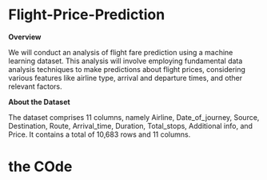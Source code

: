 # Flight-Price-Prediction

**Overview**

We will conduct an analysis of flight fare prediction using a machine learning dataset. This analysis will involve employing fundamental data analysis techniques to make predictions about flight prices, considering various features like airline type, arrival and departure times, and other relevant factors.

**About the Dataset**

The dataset comprises 11 columns, namely Airline, Date_of_journey, Source, Destination, Route, Arrival_time, Duration, Total_stops, Additional info, and Price. It contains a total of 10,683 rows and 11 columns.

# the COde
